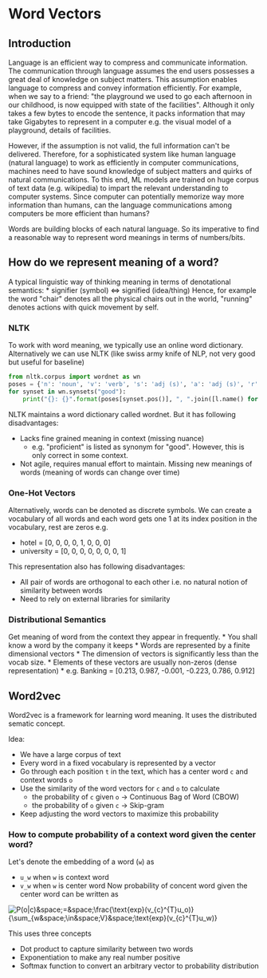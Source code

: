 # Word Vectors
## Introduction
Language is an efficient way to compress and communicate information. The communication through language assumes the end users possesses a great deal of knowledge on subject matters. This assumption enables language to compress and convey information efficiently. For example, when we say to a friend: "the playground we used to go each afternoon in our childhood, is now equipped with state of the facilities". Although it only takes a few bytes to encode the sentence, it packs information that may take Gigabytes to represent in a computer e.g. the visual model of a playground, details of facilities. 

However, if the assumption is not valid, the full information can't be delivered. Therefore, for a sophisticated system like human language (natural language) to work as efficiently in computer communications, machines need to have sound knowledge of subject matters and quirks of natural communications. To this end, ML models are trained on huge corpus of text data (e.g. wikipedia) to impart the relevant understanding to computer systems. Since computer can potentially memorize way more information than humans, can the language communications among computers be more efficient than humans?

Words are building blocks of each natural language. So its imperative to find a reasonable way to represent word meanings in terms of numbers/bits.

## How do we represent meaning of a word?
A typical linguistic way of thinking meaning in terms of denotational semantics:
    * signifier (symbol) <=> signified (idea/thing)
Hence, for example the word "chair" denotes all the physical chairs out in the world, "running" denotes actions with quick movement by self. 

### NLTK
To work with word meaning, we typically use an online word dictionary. Alternatively we can use NLTK (like swiss army knife of NLP, not very good but useful for baseline)

```python
from nltk.corpus import wordnet as wn
poses = {'n': 'noun', 'v': 'verb', 's': 'adj (s)', 'a': 'adj (s)', 'r': 'adv'}
for synset in wn.synsets("good"):
    print("{}: {}".format(poses[synset.pos()], ", ".join([l.name() for l in synset.lemmas()])))
```
NLTK maintains a word dictionary called wordnet. But it has following disadvantages:
* Lacks fine grained meaning in context (missing nuance) 
    * e.g. "proficient" is listed as synonym for "good". However, this is only correct in some context.
* Not agile, requires manual effort to maintain. Missing new meanings of words (meaning of words can change over time)

### One-Hot Vectors
Alternatively, words can be denoted as discrete symbols. We can create a vocabulary of all words and each word gets one 1 at its index position in the vocabulary, rest are zeros e.g. 
* hotel = [0, 0, 0, 0, 1, 0, 0, 0]
* university = [0, 0, 0, 0, 0, 0, 0, 1]

This representation also has following disadvantages:
* All pair of words are orthogonal to each other i.e. no natural notion of similarity between words
* Need to rely on external libraries for similarity

### Distributional Semantics
Get meaning of word from the context they appear in frequently. 
    * You shall know a word by the company it keeps
    * Words are represented by a finite dimensional vectors
    * The dimension of vectors is significantly less than the vocab size.
    * Elements of these vectors are usually non-zeros (dense representation)
    * e.g. Banking = [0.213, 0.987, -0.001, -0.223, 0.786, 0.912]

## Word2vec
Word2vec is a framework for learning word meaning. It uses the distributed sematic concept. 

Idea:
* We have a large corpus of text
* Every word in a fixed vocabulary is represented by a vector
* Go through each position `t` in the text, which has a center word `c` and context words `o`
* Use the similarity of the word vectors for `c` and `o` to calculate 
    * the probability of `c` given `o` -> Continuous Bag of Word (CBOW)
    * the probability of `o` given `c` -> Skip-gram 
* Keep adjusting the word vectors to maximize this probability

### How to compute probability of a context word given the center word?
Let's denote the embedding of a word (`w`) as
* `u_w` when `w` is context word
* `v_w` when `w` is center word
Now probability of concent word given the center word can be written as

<img src="https://latex.codecogs.com/svg.latex?P(o|c)&space;=&space;\frac{\text{exp}(v_{c}^{T}u_o)}{\sum_{w&space;\in&space;V}&space;\text{exp}(v_{c}^{T}u_w)}" title="P(o|c)&space;=&space;\frac{\text{exp}(v_{c}^{T}u_o)}{\sum_{w&space;\in&space;V}&space;\text{exp}(v_{c}^{T}u_w)}" />

This uses three concepts
* Dot product to capture similarity between two words 
* Exponentiation to make any real number positive
* Softmax function to convert an arbitrary vector to probability distribution 
